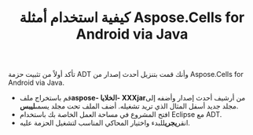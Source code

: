 ﻿---
title: كيفية استخدام أمثلة Aspose.Cells for Android via Java
type: docs
weight: 50
url: /ar/java/how-to-use-the-aspose-cells-for-android-via-java-examples/
---
تأكد أولاً من تثبيت حزمة ADT وأنك قمت بتنزيل أحدث إصدار من Aspose.Cells for Android via Java.

- قم باستخراج ملف**aspose- الخلايا- XXXjar**من أرشيف أحدث إصدار وأضفه إلى مجلد جديد أسفل المثال الذي تريد تشغيله. أضف الملف تحت مجلد يسمى**ليبس**.
- افتح المشروع في مساحة العمل الخاصة بك باستخدام Eclipse مع ADT.
- انقر**يجري**للبدء واختيار المحاكي المناسب لتشغيل الحزمة عليه.
